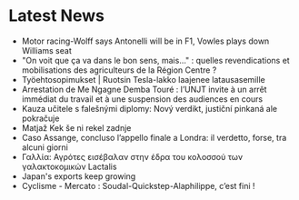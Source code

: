# Latest News
-  Motor racing-Wolff says Antonelli will be in F1, Vowles plays down Williams seat
-  "On voit que ça va dans le bon sens, mais..." : quelles revendications et mobilisations des agriculteurs de la Région Centre ?
-  Työehtosopimukset | Ruotsin Tesla-lakko laajenee lataus­asemille
-  Arrestation de Me Ngagne Demba Touré : l’UNJT invite à un arrêt immédiat du travail et à une suspension des audiences en cours
-  Kauza učitele s falešnými diplomy: Nový verdikt, justiční pinkaná ale pokračuje
-  Matjaž Kek še ni rekel zadnje
-  Caso Assange, concluso l’appello finale a Londra: il verdetto, forse, tra alcuni giorni
-  Γαλλία: Αγρότες εισέβαλαν στην έδρα του κολοσσού των γαλακτοκομικών Lactalis
-  Japan's exports keep growing
-  Cyclisme - Mercato : Soudal-Quickstep-Alaphilippe, c’est fini !

